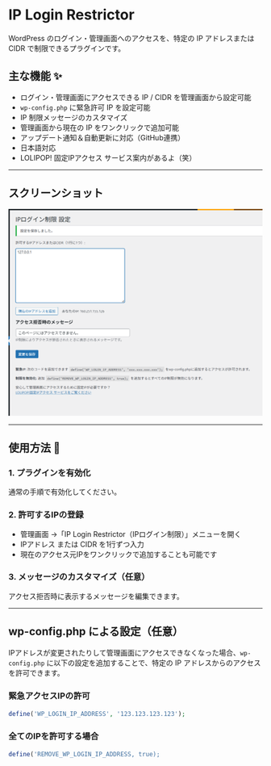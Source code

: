 # IP Login Restrictor

WordPress のログイン・管理画面へのアクセスを、特定の IP アドレスまたは CIDR で制限できるプラグインです。

## 主な機能 ✨

- ログイン・管理画面にアクセスできる IP / CIDR を管理画面から設定可能
- `wp-config.php` に緊急許可 IP を設定可能
- IP 制限メッセージのカスタマイズ
- 管理画面から現在の IP をワンクリックで追加可能
- アップデート通知＆自動更新に対応（GitHub連携）
- 日本語対応
- LOLIPOP! 固定IPアクセス サービス案内があるよ（笑）

---

## スクリーンショット

![screenshot](./assets/screenshot-1.png)

---

## 使用方法 🚀

### 1. プラグインを有効化

通常の手順で有効化してください。

### 2. 許可するIPの登録

- 管理画面 →「IP Login Restrictor（IPログイン制限）」メニューを開く
- IPアドレス または CIDR を1行ずつ入力
- 現在のアクセス元IPをワンクリックで追加することも可能です

### 3. メッセージのカスタマイズ（任意）

アクセス拒否時に表示するメッセージを編集できます。

---

## wp-config.php による設定（任意）

IPアドレスが変更されたりして管理画面にアクセスできなくなった場合、`wp-config.php` に以下の設定を追加することで、特定の IP アドレスからのアクセスを許可できます。

### 緊急アクセスIPの許可

```php
define('WP_LOGIN_IP_ADDRESS', '123.123.123.123');
```

### 全てのIPを許可する場合

```php
define('REMOVE_WP_LOGIN_IP_ADDRESS, true);
```

